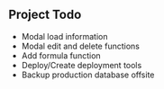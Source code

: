 ## Project Todo

* Modal load information
* Modal edit and delete functions
* Add formula function
* Deploy/Create deployment tools
* Backup production database offsite
